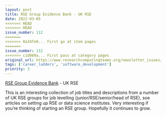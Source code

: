 ```yaml
---
layout: post
title: RSE Group Evidence Bank - UK RSE
date: 2022-03-05
<<<<<<< HEAD
<<<<<<< HEAD
issue_number: 112
=======
>>>>>>> 0a34fe0... First go at item pages
=======
issue_number: 112
>>>>>>> c1d069a... First pass at category pages
original_url: https://www.researchcomputingteams.org/newsletter_issues/0112
tags: ['career_ladders', 'software_development']
priority: 3
---
```


<!-- markdownlint-disable MD033 -->
<!-- markdownlint-disable MD041 -->
<!-- markdownlint-disable MD049 -->

[RSE Group Evidence Bank](https://github.com/RSE-leaders/evidence-bank) - UK RSE

This is an interesting collection of job titles and descriptions from a number of UK RSE groups for job levelling (junior/RSE/senior/head of RSE), soe articles on setting up RSE or data science institutes.  Very interesting if you’re thinking of starting an RSE group.  Hopefully it continues to grow.
